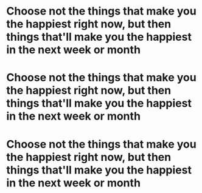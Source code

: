 # Choose not the things that make you the happiest right now, but then things that'll make you the happiest in the next week or month 
# Choose not the things that make you the happiest right now, but then things that'll make you the happiest in the next week or month 
# Choose not the things that make you the happiest right now, but then things that'll make you the happiest in the next week or month 
<!-- #p3 Graham Do what you love, consider also the bounds section of that essay -->

<!-- {BearID:F26E5A1D-EFA4-4CD1-8AC3-0FE4A044058B-472-0000000F5566F513} -->
